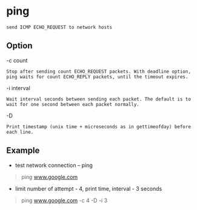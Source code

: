 # ping

    send ICMP ECHO_REQUEST to network hosts

## Option

-c count

    Stop after sending count ECHO_REQUEST packets. With deadline option, ping waits for count ECHO_REPLY packets, until the timeout expires.

-i interval

    Wait interval seconds between sending each packet. The default is to wait for one second between each packet normally.
-D

    Print timestamp (unix time + microseconds as in gettimeofday) before each line.

## Example

* test network connection – ping

> ping www.google.com

* limit number of attempt - 4, print time, interval - 3 seconds

> ping www.google.com -c 4 -D -i 3
